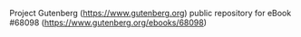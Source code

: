 Project Gutenberg (https://www.gutenberg.org) public repository for
eBook #68098 (https://www.gutenberg.org/ebooks/68098)
